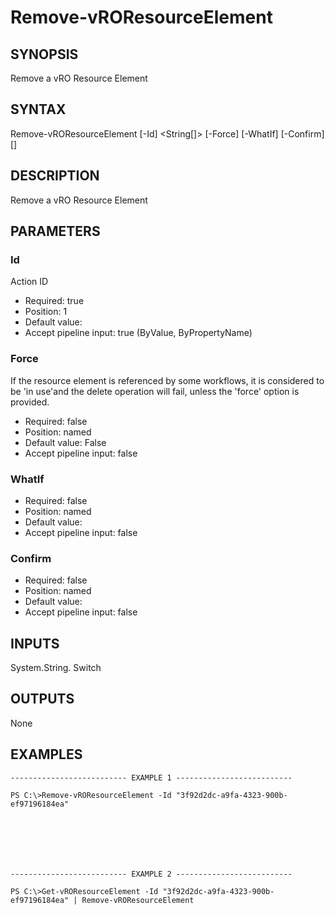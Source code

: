 # Remove-vROResourceElement

## SYNOPSIS
    
Remove a vRO Resource Element

## SYNTAX
 Remove-vROResourceElement [-Id] <String[]> [-Force] [-WhatIf] [-Confirm] [<CommonParameters>]    

## DESCRIPTION

Remove a vRO Resource Element

## PARAMETERS


### Id

Action ID

* Required: true
* Position: 1
* Default value: 
* Accept pipeline input: true (ByValue, ByPropertyName)

### Force

If the resource element is referenced by some workflows, it is considered to be 'in use'and the delete operation will 
fail, unless the 'force' option is provided.

* Required: false
* Position: named
* Default value: False
* Accept pipeline input: false

### WhatIf


* Required: false
* Position: named
* Default value: 
* Accept pipeline input: false

### Confirm


* Required: false
* Position: named
* Default value: 
* Accept pipeline input: false

## INPUTS

System.String.
Switch

## OUTPUTS

None

## EXAMPLES
```
-------------------------- EXAMPLE 1 --------------------------

PS C:\>Remove-vROResourceElement -Id "3f92d2dc-a9fa-4323-900b-ef97196184ea"







-------------------------- EXAMPLE 2 --------------------------

PS C:\>Get-vROResourceElement -Id "3f92d2dc-a9fa-4323-900b-ef97196184ea" | Remove-vROResourceElement
```

